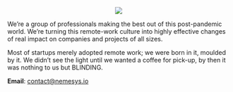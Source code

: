 <p align="center">
  <img src="https://nemesys.io/logo.png">
</p>

We’re a group of professionals making the best out of this post-pandemic world.
We’re turning this remote-work culture into highly effective changes of real impact on companies and projects of all sizes.

Most of startups merely adopted remote work; we were born in it, moulded by it.
We didn’t see the light until we wanted a coffee for pick-up, by then it was nothing to us but BLINDING.

**Email**: [contact@nemesys.io](mailto:contact@nemesys.io)
